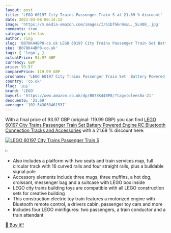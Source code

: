 ```yaml
---
layout: post
title: 'LEGO 60197 City Trains Passenger Train S at 21.69 % discount'
date: 2021-03-08 00:14:12
image: 'https://m.media-amazon.com/images/I/51bfGkn9suL._SL400_.jpg'
comments: true
category: ofertas
author: ring
slug: 'B078K44BP8-co.uk LEGO 60197 City Trains Passenger Train Set Battery...'
sku: 'B078K44BP8-co.uk'
tags: [ 'lego', ]
actualPrice: 93.97 GBP
currency: GBP
price: 93.97
comparePrice: 119.99 GBP
prodname: 'LEGO 60197 City Trains Passenger Train Set  Battery Powered Engine  RC Bluetooth Connection  Tracks and Accessories'
country: 'co.uk'
flag: '🇬🇧'
brand: 'LEGO'
buyurl: 'https://www.amazon.co.uk/dp/B078K44BP8/?tag=tolees0a-21'
descuento: '21.69'
average: '102.543038461537'
---
```


With a final price of 93.97 GBP (original: 119.99 GBP) you can find [LEGO 60197 City Trains Passenger Train Set  Battery Powered Engine  RC Bluetooth Connection  Tracks and Accessories](https://www.amazon.co.uk/dp/B078K44BP8/?tag=tolees0a-21) with a  21.69 % discount here:

[![LEGO 60197 City Trains Passenger Train S](https://m.media-amazon.com/images/I/51bfGkn9suL._SL400_.jpg)](https://www.amazon.co.uk/dp/B078K44BP8/?tag=tolees0a-21)

ℹ️:

- Also includes a platform with two seats and train services map, full circular track with 16 curved rails and four straight rails, plus a buildable signal pole
- Accessory elements include three mugs, three muffins, a hot dog, croissant, messenger bag and a suitcase with LEGO box inside
- LEGO city trains building toys are compatible with all LEGO construction sets for creative building
- This construction electric toy train features a motorized engine with Bluetooth remote control, a drivers cabin, passenger toy cars and more
- Includes four LEGO minifigures: two passengers, a train conductor and a train attendant

[🛒 Buy it!!](https://www.amazon.co.uk/dp/B078K44BP8/?tag=tolees0a-21)
